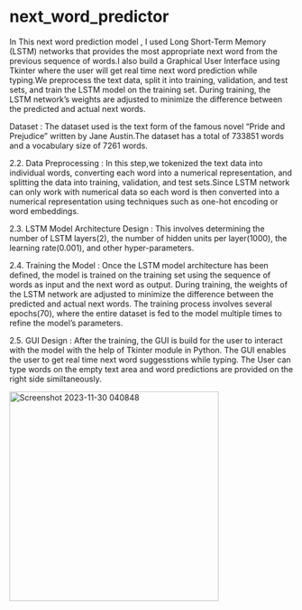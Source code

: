 # next_word_predictor

In This next word prediction model , I used Long Short-Term Memory (LSTM) networks that provides the most appropriate next word from the previous sequence of words.I also build a Graphical User Interface using Tkinter where the user will get real time next word prediction while typing.We preprocess the text data, split it into training, validation, and test sets, and train the LSTM model on the training set. During training, the LSTM network’s weights are adjusted to minimize the difference between the predicted and actual next words.

Dataset :
The dataset used is the text form of the famous novel “Pride and Prejudice” written by Jane Austin.The dataset has a total of 733851 words and a vocabulary size of 7261 words. 

2.2. Data Preprocessing : 
In this step,we tokenized the text data into individual words, converting each word into a numerical representation, and splitting the data into training, validation, and test sets.Since LSTM network can only work with numerical data so each word is then converted into a numerical representation using techniques such as one-hot encoding or word embeddings.

2.3. LSTM Model Architecture Design : 
This involves determining the number of LSTM layers(2), the number of hidden units per layer(1000), the learning rate(0.001), and other hyper-parameters. 

2.4. Training the Model : 
Once the LSTM model architecture has been defined, the model is trained on the training set using the sequence of words as input and the next word as output. During training, the weights of the LSTM network are adjusted to minimize the difference between the predicted and actual next words. The training process involves several epochs(70), where the entire dataset is fed to the model multiple times to refine the model’s parameters.

2.5. GUI Design :
After the training, the GUI is build for the user to interact with the model with the help of Tkinter module in Python. The GUI enables the user to get real time next word suggesstions while typing. The User can type words on the empty text area and word predictions are provided on the right side similtaneously.

<img width="371" alt="Screenshot 2023-11-30 040848" src="https://github.com/hardenia-ji/next_word_predictor/assets/114081218/28438527-cc78-4cbe-9238-8e38389ed27f">
